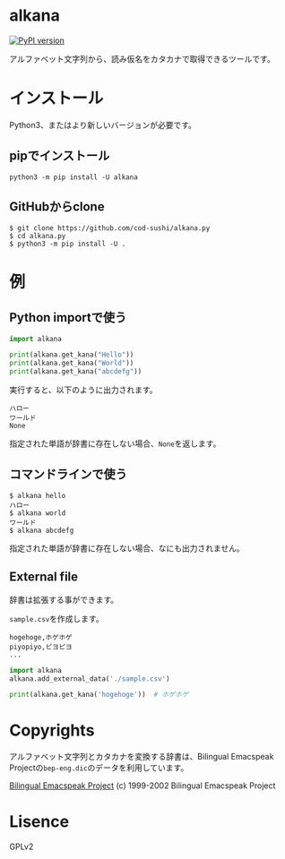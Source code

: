 # alkana
[![PyPI version](https://badge.fury.io/py/alkana.svg)](https://badge.fury.io/py/alkana)

アルファベット文字列から、読み仮名をカタカナで取得できるツールです。

# インストール
Python3、またはより新しいバージョンが必要です。

## pipでインストール 
```
python3 -m pip install -U alkana
```

## GitHubからclone
```
$ git clone https://github.com/cod-sushi/alkana.py
$ cd alkana.py
$ python3 -m pip install -U .
```

# 例
## Python importで使う
```python
import alkana

print(alkana.get_kana("Hello"))
print(alkana.get_kana("World"))
print(alkana.get_kana("abcdefg"))
```
実行すると、以下のように出力されます。
```
ハロー
ワールド
None
```
指定された単語が辞書に存在しない場合、`None`を返します。

## コマンドラインで使う
```shell
$ alkana hello
ハロー
$ alkana world
ワールド
$ alkana abcdefg
```
指定された単語が辞書に存在しない場合、なにも出力されません。

## External file

辞書は拡張する事ができます。

`sample.csv`を作成します。
```
hogehoge,ホゲホゲ
piyopiyo,ピヨピヨ
...
```

```python
import alkana
alkana.add_external_data('./sample.csv')

print(alkana.get_kana('hogehoge'))  # ホゲホゲ
```


# Copyrights
アルファベット文字列とカタカナを変換する辞書は、Bilingual Emacspeak Projectの`bep-eng.dic`のデータを利用しています。

[Bilingual Emacspeak Project](http://www.argv.org/bep/)
(c) 1999-2002 Bilingual Emacspeak Project

# Lisence
GPLv2
